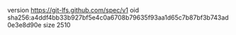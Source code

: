 version https://git-lfs.github.com/spec/v1
oid sha256:a4ddf4bb33b927bf5e4c0a6708b79635f93aa1d65c7b87bf3b743ad0e3e8d90e
size 2510
